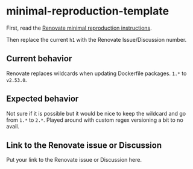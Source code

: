 # minimal-reproduction-template

First, read the [Renovate minimal reproduction instructions](https://github.com/renovatebot/renovate/blob/main/docs/development/minimal-reproductions.md).

Then replace the current `h1` with the Renovate Issue/Discussion number.

## Current behavior

Renovate replaces wildcards when updating Dockerfile packages. `1.*` to `v2.53.0`.

## Expected behavior

Not sure if it is possible but it would be nice to keep the wildcard and go from `1.*` to `2.*`.
Played around with custom regex versioning a bit to no avail.

## Link to the Renovate issue or Discussion

Put your link to the Renovate issue or Discussion here.
